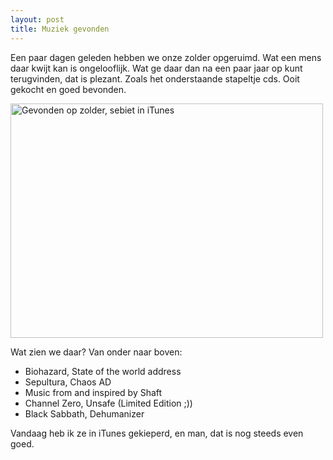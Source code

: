 ```yaml
---
layout: post
title: Muziek gevonden
---
```

Een paar dagen geleden hebben we onze zolder opgeruimd. Wat een mens daar kwijt kan is ongelooflijk. Wat ge daar dan na een paar jaar op kunt terugvinden, dat is plezant. Zoals het onderstaande stapeltje cds. Ooit gekocht en goed bevonden.

<a href="http://www.flickr.com/photos/atog/4045430569/" title="Gevonden op zolder, sebiet in iTunes by atog, on Flickr"><img src="http://farm4.static.flickr.com/3467/4045430569_358333acd5.jpg" width="500" height="375" alt="Gevonden op zolder, sebiet in iTunes" /></a>

Wat zien we daar? Van onder naar boven:

* Biohazard, State of the world address
* Sepultura, Chaos AD
* Music from and inspired by Shaft
* Channel Zero, Unsafe (Limited Edition ;))
* Black Sabbath, Dehumanizer

Vandaag heb ik ze in iTunes gekieperd, en man, dat is nog steeds even goed.